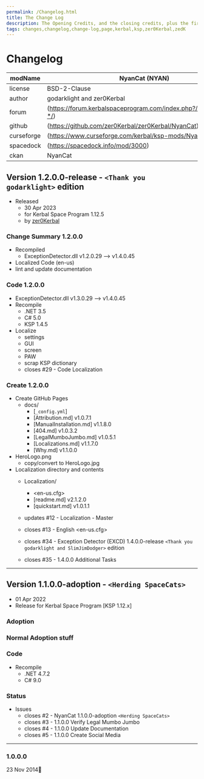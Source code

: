 ```yaml
---
permalink: /Changelog.html
title: The Change Log
description: The Opening Credits, and the closing credits, plus the first of two (or is three) end credit scenes
tags: changes,changelog,change-log,page,kerbal,ksp,zer0Kerbal,zedK
---
```

<!-- hdr-changelog.md v1.0.0.1
Exception Detector (EXCD)
created: 13 May 2022
updated: 05 Nov 2022
CC BY-ND 4.0 by zer0Kerbal -->  
# Changelog  
  
| modName    | NyanCat (NYAN)                                                    |
| ---------- | ----------------------------------------------------------------- |
| license    | BSD-2-Clause                                                      |
| author     | godarklight and zer0Kerbal                                        |
| forum      | (https://forum.kerbalspaceprogram.com/index.php?/topic/202945-*/) |
| github     | (https://github.com/zer0Kerbal/zer0Kerbal/NyanCat)                |
| curseforge | (https://www.curseforge.com/kerbal/ksp-mods/NyanCat)              |
| spacedock  | (https://spacedock.info/mod/3000)                                 |
| ckan       | NyanCat                                                           |

## Version 1.2.0.0-release - `<Thank you godarklight>` edition

* Released
  * 30 Apr 2023
  * for Kerbal Space Program 1.12.5
  * by [zer0Kerbal](https://github.com/zer0Kerbal)

### Change Summary 1.2.0.0

* Recompiled
  * ExceptionDetector.dll v1.2.0.29 --> v1.4.0.45
* Localized Code (en-us)
* lint and update documentation

### Code 1.2.0.0

* ExceptionDetector.dll v1.3.0.29 --> v1.4.0.45
* Recompile
  * .NET 3.5
  * C# 5.0
  * KSP 1.4.5
* Localize
  * settings
  * GUI
  * screen
  * PAW
  * scrap KSP dictionary
  * closes #29 - Code Localization

### Create 1.2.0.0

* Create GitHub Pages
  * docs/
    * [`_config.yml`]
    * [Attribution.md] v1.0.7.1
    * [ManualInstallation.md] v1.1.8.0
    * [404.md] v1.0.3.2
    * [LegalMumboJumbo.md] v1.0.5.1
    * [Localizations.md] v1.1.7.0
    * [Why.md] v1.1.0.0
* HeroLogo.png
  * copy/convert to HeroLogo.jpg
* Localization directory and contents
  * Localization/
    * <en-us.cfg>
    * [readme.md] v2.1.2.0
    * [quickstart.md] v1.0.1.1
  * updates #12 - Localization - Master
  * closes #13 - English <en-us.cfg>

  * closes #34 - Exception Detector (EXCD) 1.4.0.0-release `<Thank you godarklight and SlimJimDodger>` edition
  * closes #35 - 1.4.0.0 Additional Tasks

---

## Version 1.1.0.0-adoption - `<Herding SpaceCats>`

* 01 Apr 2022  
* Release for Kerbal Space Program [KSP 1.12.x]

### Adoption

### Normal Adoption stuff

### Code

* Recompile
  * .NET 4.7.2
  * C# 9.0

### Status

* Issues
  * closes #2 - NyanCat 1.1.0.0-adoption `<Herding SpaceCats>`
  * closes #3 - 1.1.0.0 Verify Legal Mumbo Jumbo
  * closes #4 - 1.1.0.0 Update Documentation
  * closes #5 - 1.1.0.0 Create Social Media

---

### 1.0.0.0

23 Nov 2014